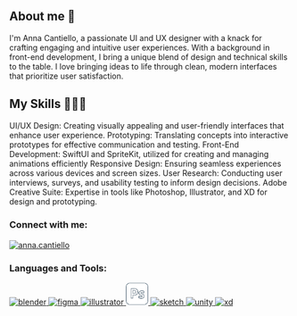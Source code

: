 ## About me 🥑
I'm Anna Cantiello, a passionate UI and UX designer with a knack for crafting engaging and intuitive user experiences. With a background in front-end development, I bring a unique blend of design and technical skills to the table. I love bringing ideas to life through clean, modern interfaces that prioritize user satisfaction.


## My Skills 👩🏽‍💻
UI/UX Design: Creating visually appealing and user-friendly interfaces that enhance user experience.
Prototyping: Translating concepts into interactive prototypes for effective communication and testing.
Front-End Development: SwiftUI and SpriteKit, utilized for creating and managing animations efficiently
Responsive Design: Ensuring seamless experiences across various devices and screen sizes.
User Research: Conducting user interviews, surveys, and usability testing to inform design decisions.
Adobe Creative Suite: Expertise in tools like Photoshop, Illustrator, and XD for design and prototyping.

<h3 align="left">Connect with me:</h3>
<p align="left">
<a href="https://instagram.com/anna.cantiello" target="blank"><img align="center" src="https://raw.githubusercontent.com/rahuldkjain/github-profile-readme-generator/master/src/images/icons/Social/instagram.svg" alt="anna.cantiello" height="30" width="40" /></a>
</p>

<h3 align="left">Languages and Tools:</h3>
<p align="left"> <a href="https://www.blender.org/" target="_blank" rel="noreferrer"> <img src="https://download.blender.org/branding/community/blender_community_badge_white.svg" alt="blender" width="40" height="40"/> </a> <a href="https://www.figma.com/" target="_blank" rel="noreferrer"> <img src="https://www.vectorlogo.zone/logos/figma/figma-icon.svg" alt="figma" width="40" height="40"/> </a> <a href="https://www.adobe.com/in/products/illustrator.html" target="_blank" rel="noreferrer"> <img src="https://www.vectorlogo.zone/logos/adobe_illustrator/adobe_illustrator-icon.svg" alt="illustrator" width="40" height="40"/> </a> <a href="https://www.photoshop.com/en" target="_blank" rel="noreferrer"> <img src="https://raw.githubusercontent.com/devicons/devicon/master/icons/photoshop/photoshop-line.svg" alt="photoshop" width="40" height="40"/> </a> <a href="https://www.sketch.com/" target="_blank" rel="noreferrer"> <img src="https://www.vectorlogo.zone/logos/sketchapp/sketchapp-icon.svg" alt="sketch" width="40" height="40"/> </a> <a href="https://unity.com/" target="_blank" rel="noreferrer"> <img src="https://www.vectorlogo.zone/logos/unity3d/unity3d-icon.svg" alt="unity" width="40" height="40"/> </a> <a href="https://www.adobe.com/products/xd.html" target="_blank" rel="noreferrer"> <img src="https://cdn.worldvectorlogo.com/logos/adobe-xd.svg" alt="xd" width="40" height="40"/> </a> </p>
